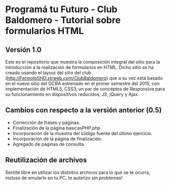 # Programá tu Futuro - Club Baldomero - Tutorial sobre formularios HTML

## Versión 1.0
Este es el repositorio que muestra la composición integral del sitio para la introducción a la realización de formularios en HTML. 
Dicho sitio se ha creado usando el layout del sitio del club (http://Fermoto5HD.xtrweb.com/ClubBaldomero) que a su vez está basado en el nuevo sitio del GCBA estrenado en el primer semestre del 2015, con implementación de HTML5, CSS3, un par de conceptos de Responsive para su funcionamiento en dispositivos reducidos, JS, jQuery y Ajax. 

## Cambios con respecto a la versión anterior (0.5)
- Corrección de frases y páginas. 
- Finalización de la página basicasPHP.php 
- Incorporación de la muestra del código fuente del último ejercicio. 
- Incorporación de la página de finalización. 
- Agregado de páginas de consulta. 

## Reutilización de archivos 
Sentite libre en utilizar los distintos archivos para lo que se te ocurra, incluso de emularlo en tu PC, te autorizo sin problemas! 